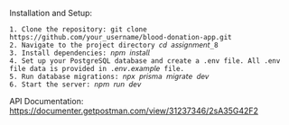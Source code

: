 Installation and Setup:

    1. Clone the repository: git clone https://github.com/your_username/blood-donation-app.git
    2. Navigate to the project directory 𝘤𝘥 𝘢𝘴𝘴𝘪𝘨𝘯𝘮𝘦𝘯𝘵_8
    3. Install dependencies: 𝘯𝘱𝘮 𝘪𝘯𝘴𝘵𝘢𝘭𝘭
    4. Set up your PostgreSQL database and create a .env file. All .env file data is provided in .𝘦𝘯𝘷.𝘦𝘹𝘢𝘮𝘱𝘭𝘦 file.
    5. Run database migrations: 𝘯𝘱𝘹 𝘱𝘳𝘪𝘴𝘮𝘢 𝘮𝘪𝘨𝘳𝘢𝘵𝘦 𝘥𝘦𝘷
    6. Start the server: 𝘯𝘱𝘮 𝘳𝘶𝘯 𝘥𝘦𝘷

API Documentation: https://documenter.getpostman.com/view/31237346/2sA35G42F2


